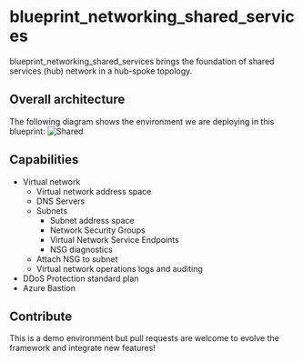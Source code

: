 # blueprint_networking_shared_services

blueprint_networking_shared_services brings the foundation of shared services (hub) network in a hub-spoke topology.


## Overall architecture

The following diagram shows the environment we are deploying in this blueprint:
![Shared](../../_pictures/hub_spoke/hubspoke_nets_shared.png)


## Capabilities

 - Virtual network
    - Virtual network address space
    - DNS Servers 
    - Subnets
        - Subnet address space
        - Network Security Groups 
        - Virtual Network Service Endpoints
        - NSG diagnostics
    - Attach NSG to subnet
    - Virtual network operations logs and auditing
 - DDoS Protection standard plan
 - Azure Bastion


## Contribute
This is a demo environment but pull requests are welcome to evolve the framework and integrate new features!